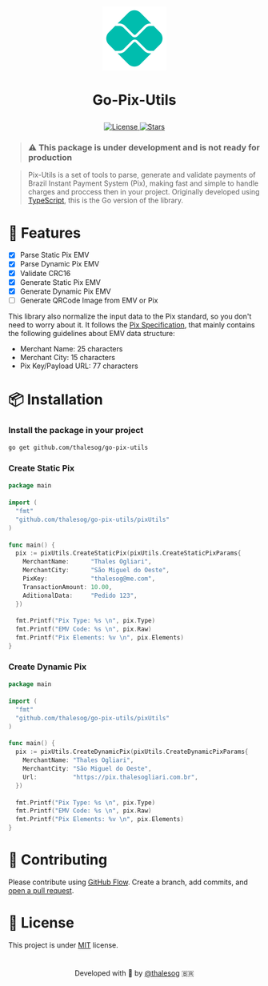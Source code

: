 <p align="center"><img alt="pix-utils" src="./assets/logo-pix.png" width="128px" /></p>

# <p align="center">Go-Pix-Utils<p>

<p align="center">
  <a
    href="https://github.com/thalesog/go-pix-utils/blob/master/LICENSE"
    target="blank"
  >
    <img
      src="https://img.shields.io/github/license/thalesog/go-pix-utils?style=for-the-badge&color=blueviolet"
      alt="License"
    />
  </a>
  <a href="https://github.com/thalesog/go-pix-utils/stargazers" target="blank">
    <img
      src="https://img.shields.io/github/stars/thalesog/go-pix-utils?style=for-the-badge&color=blueviolet"
      alt="Stars"
    />
  </a>
</p>

> ### ⚠️ This package is under development and is not ready for production

> Pix-Utils is a set of tools to parse, generate and validate payments of Brazil Instant Payment System (Pix), making fast and simple to handle charges and proccess then in your project. Originally developed using [TypeScript](https://github.com/thalesog/pix-utils), this is the Go version of the library.

# 🚀 Features

- [x] Parse Static Pix EMV
- [x] Parse Dynamic Pix EMV
- [x] Validate CRC16
- [x] Generate Static Pix EMV
- [x] Generate Dynamic Pix EMV
- [ ] Generate QRCode Image from EMV or Pix

This library also normalize the input data to the Pix standard, so you don't need to worry about it.
It follows the [Pix Specification](https://www.bcb.gov.br/content/estabilidadefinanceira/pix/Regulamento_Pix/II_ManualdePadroesparaIniciacaodoPix.pdf), that mainly contains the following guidelines about EMV data structure:

- Merchant Name: 25 characters
- Merchant City: 15 characters
- Pix Key/Payload URL: 77 characters

# 📦 Installation

### Install the package in your project

```sh
go get github.com/thalesog/go-pix-utils
```

### Create Static Pix

```go
package main

import (
  "fmt"
  "github.com/thalesog/go-pix-utils/pixUtils"
)

func main() {
  pix := pixUtils.CreateStaticPix(pixUtils.CreateStaticPixParams{
    MerchantName:      "Thales Ogliari",
    MerchantCity:      "São Miguel do Oeste",
    PixKey:            "thalesog@me.com",
    TransactionAmount: 10.00,
    AditionalData:     "Pedido 123",
  })

  fmt.Printf("Pix Type: %s \n", pix.Type)
  fmt.Printf("EMV Code: %s \n", pix.Raw)
  fmt.Printf("Pix Elements: %v \n", pix.Elements)
}
```

### Create Dynamic Pix

```go
package main

import (
  "fmt"
  "github.com/thalesog/go-pix-utils/pixUtils"
)

func main() {
  pix := pixUtils.CreateDynamicPix(pixUtils.CreateDynamicPixParams{
    MerchantName: "Thales Ogliari",
    MerchantCity: "São Miguel do Oeste",
    Url:          "https://pix.thalesogliari.com.br",
  })

  fmt.Printf("Pix Type: %s \n", pix.Type)
  fmt.Printf("EMV Code: %s \n", pix.Raw)
  fmt.Printf("Pix Elements: %v \n", pix.Elements)
}
```

# 🍰 Contributing

Please contribute using [GitHub Flow](https://guides.github.com/introduction/flow). Create a branch, add commits, and [open a pull request](https://github.com/thalesog/go-pix-utils/compare).

# 📝 License

This project is under [MIT](https://github.com/thalesog/go-pix-utils/blob/master/LICENSE) license.

#

<p align="center">
 Developed with 💚 by <a href="https://github.com/thalesog">@thalesog</a> 🇧🇷
</p>
